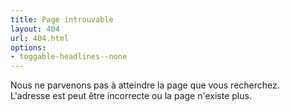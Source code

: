 ```yaml
---
title: Page introuvable
layout: 404
url: 404.html
options:
- toggable-headlines--none
---
```


Nous ne parvenons pas à atteindre la page que vous recherchez.<br>
L'adresse est peut être incorrecte ou la page n'existe plus.
